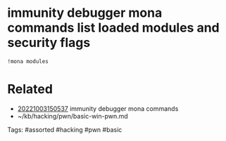 # immunity debugger mona commands list loaded modules and security flags
```
!mona modules
```

# Related
- [20221003150537](/zet/20221003150537/README.md) immunity debugger mona commands
- ~/kb/hacking/pwn/basic-win-pwn.md

Tags:
    #assorted #hacking #pwn #basic

